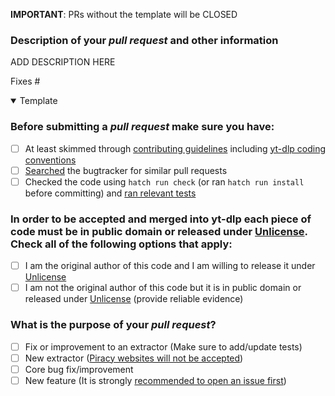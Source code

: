 **IMPORTANT**: PRs without the template will be CLOSED

### Description of your *pull request* and other information

<!--

Explanation of your *pull request* in arbitrary form goes here. Please **make sure the description explains the purpose and effect** of your *pull request* and is worded well enough to be understood. Provide as much **context and examples** as possible

-->

ADD DESCRIPTION HERE

Fixes #


<details open><summary>Template</summary> <!-- OPEN is intentional -->

<!--

# PLEASE FOLLOW THE GUIDE BELOW

- You will be asked some questions, please read them **carefully** and answer honestly
- Put an `x` into all the boxes `[ ]` relevant to your *pull request* (like [x])
- Use *Preview* tab to see how your *pull request* will actually look like

-->

### Before submitting a *pull request* make sure you have:
- [ ] At least skimmed through [contributing guidelines](https://github.com/yt-dlp/yt-dlp/blob/master/CONTRIBUTING.md#developer-instructions) including [yt-dlp coding conventions](https://github.com/yt-dlp/yt-dlp/blob/master/CONTRIBUTING.md#yt-dlp-coding-conventions)
- [ ] [Searched](https://github.com/yt-dlp/yt-dlp/search?q=is%3Apr&type=Issues) the bugtracker for similar pull requests
- [ ] Checked the code using `hatch run check` (or ran `hatch run install` before committing) and [ran relevant tests](https://github.com/yt-dlp/yt-dlp/blob/master/CONTRIBUTING.md#developer-instructions)

### In order to be accepted and merged into yt-dlp each piece of code must be in public domain or released under [Unlicense](http://unlicense.org/). Check all of the following options that apply:
- [ ] I am the original author of this code and I am willing to release it under [Unlicense](http://unlicense.org/)
- [ ] I am not the original author of this code but it is in public domain or released under [Unlicense](http://unlicense.org/) (provide reliable evidence)

### What is the purpose of your *pull request*?
- [ ] Fix or improvement to an extractor (Make sure to add/update tests)
- [ ] New extractor ([Piracy websites will not be accepted](https://github.com/yt-dlp/yt-dlp/blob/master/CONTRIBUTING.md#is-the-website-primarily-used-for-piracy))
- [ ] Core bug fix/improvement
- [ ] New feature (It is strongly [recommended to open an issue first](https://github.com/yt-dlp/yt-dlp/blob/master/CONTRIBUTING.md#adding-new-feature-or-making-overarching-changes))

</details>
